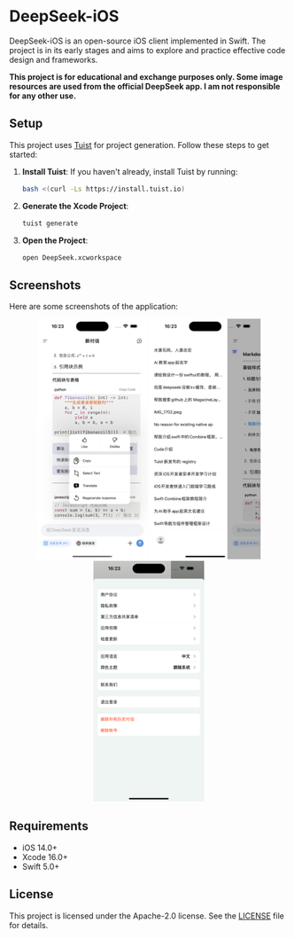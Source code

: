 # DeepSeek-iOS

DeepSeek-iOS is an open-source iOS client implemented in Swift. The project is in its early stages and aims to explore and practice effective code design and frameworks.

**This project is for educational and exchange purposes only. Some image resources are used from the official DeepSeek app. I am not responsible for any other use.**

## Setup

This project uses [Tuist](https://tuist.io/) for project generation. Follow these steps to get started:

1. **Install Tuist**: If you haven't already, install Tuist by running:
   ```bash
   bash <(curl -Ls https://install.tuist.io)
   ```

2. **Generate the Xcode Project**:
   ```bash
   tuist generate
   ```

3. **Open the Project**:
   ```bash
   open DeepSeek.xcworkspace
   ```

## Screenshots

Here are some screenshots of the application:

<p align="center"> <img src="Screenshot/screen-1.png" alt="Screen 1" width="200"/> <img src="Screenshot/screen-2.png" alt="Screen 2" width="200"/> <img src="Screenshot/screen-3.png" alt="Screen 3" width="200"/> </p>

## Requirements

- iOS 14.0+
- Xcode 16.0+
- Swift 5.0+

## License

This project is licensed under the Apache-2.0 license. See the [LICENSE](LICENSE) file for details.
